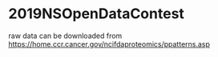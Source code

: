 # 2019NSOpenDataContest
raw data can be downloaded from https://home.ccr.cancer.gov/ncifdaproteomics/ppatterns.asp
